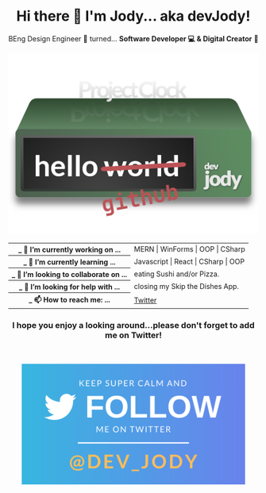 <h1 align="center">Hi there 👋 I'm Jody... aka devJody!</h1>

<p align="center">BEng Design Engineer 📐 turned...  <strong>Software Developer 💻 & Digital Creator</strong> 🎨</p>

<p align="center"><img src="Images/ProjectClock.png" width="650"></p>

<table>
  <tr>
    <th>_        🔭 I’m currently working on ...</th>
    <td>MERN | WinForms | OOP | CSharp</td>
  </tr>
  <tr>
    <th>_      🌱 I’m currently learning ...</th>
    <td>Javascript | React | CSharp | OOP</td>
  </tr>
  <tr>
    <th>_        👯 I’m looking to collaborate on ...</th>
    <td>eating Sushi and/or Pizza.</td>
  </tr>
  <tr>
    <th>_       🤔 I’m looking for help with ...</th>
    <td>closing my Skip the Dishes App.</td>
  </tr>
  <tr>
    <th>_        📫 How to reach me: ...</th>
    <td><a href="https://twitter.com/dev_jody">Twitter</a></td>
  </tr>
</table>

<h3 align="center">I hope you enjoy a looking around...please don't forget to add me on Twitter!</h3><br/>
<p align="center"><a href="https://twitter.com/dev_jody"><img src="Images/FollowMeOnTwitter.png" width="450"></a></p>

<!--
**devjody/devjody** is a ✨ _special_ ✨ repository because its `README.md` (this file) appears on your GitHub profile.-->
